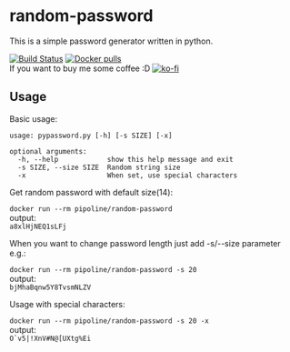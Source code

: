 # random-password

This is a simple password generator written in python.

[![Build Status](https://travis-ci.org/Pipoline/random-password.svg?branch=master)](https://travis-ci.org/Pipoline/random-password)
[![Docker pulls](https://img.shields.io/docker/pulls/pipoline/random-password.svg)](https://hub.docker.com/r/pipoline/random-password)  
If you want to buy me some coffee :D [![ko-fi](https://www.ko-fi.com/img/donate_sm.png)](https://ko-fi.com/G2G8LB08)

## Usage

Basic usage:

```
usage: pypassword.py [-h] [-s SIZE] [-x]

optional arguments:
  -h, --help            show this help message and exit
  -s SIZE, --size SIZE  Random string size
  -x                    When set, use special characters
```
  
 Get random password with default size(14):
 
`docker run --rm pipoline/random-password`  
output:  
`a8xlHjNEQ1sLFj`

When you want to change password length just add -s/--size parameter e.g.:

`docker run --rm pipoline/random-password -s 20`  
output:  
`bjMhaBqnw5Y8TvsmNLZV`

Usage with special characters:  

`docker run --rm pipoline/random-password -s 20 -x`  
output:  
```O`v5|!XnV#N@[UXtg%Ei```

